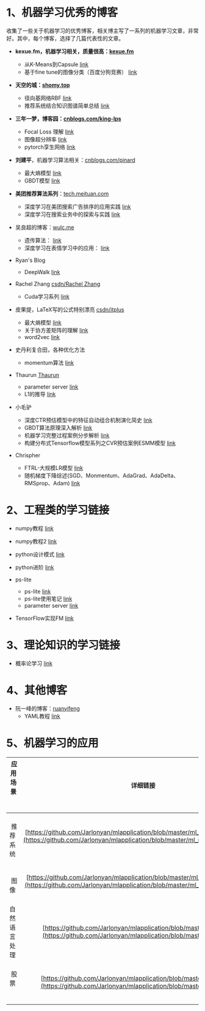 
# 1、机器学习优秀的博客

收集了一些关于机器学习的优秀博客，相关博主写了一系列的机器学习文章，非常好。其中，每个博客，选择了几篇代表性的文章。

+ **kexue.fm，机器学习相关，质量很高：[kexue.fm](https://kexue.fm/archives/5112)**
  + 从K-Means到Capsule  [link](https://kexue.fm/archives/5112)
  + 基于fine tune的图像分类（百度分狗竞赛） [link](https://kexue.fm/archives/4611)
+ **天空的城：[shomy.top](http://shomy.top/2017/02/26/rbf-network/)**
  + 径向基网络RBF  [link](http://shomy.top/2017/02/26/rbf-network/)
  + 推荐系统结合知识图谱简单总结  [link](http://shomy.top/2019/03/19/kg-ns-recsys/)
+ **三年一梦，博客园：[cnblogs.com/king-lps](https://www.cnblogs.com/king-lps/default.html?page=2)**
  + Focal Loss 理解  [link](https://www.cnblogs.com/king-lps/p/9497836.html)
  + 图像超分辨率   [link](https://www.cnblogs.com/king-lps/p/9135840.html)
  + pytorch孪生网络  [link](https://www.cnblogs.com/king-lps/p/8342452.html)
+ **刘建平**，机器学习算法相关：[cnblogs.com/pinard](https://www.cnblogs.com/pinard/p/6093948.html)
  + 最大熵模型 [link](https://www.cnblogs.com/pinard/p/6093948.html)
  + GBDT模型  [link](https://www.cnblogs.com/pinard/p/6140514.html)
+ **美团推荐算法系列**：[tech.meituan.com](https://tech.meituan.com/2018/06/07/searchads-dnn.html)
  + 深度学习在美团搜索广告排序的应用实践  [link](https://tech.meituan.com/2018/06/07/searchads-dnn.html)
  + 深度学习在搜索业务中的探索与实践  [link](https://tech.meituan.com/2019/01/10/deep-learning-in-meituan-hotel-search-engine.html)
+ 吴良超的博客：[wulc.me](http://wulc.me/2017/04/10/%E9%81%97%E4%BC%A0%E7%AE%97%E6%B3%95%E7%AE%80%E4%BB%8B/)
  + 遗传算法： [link](http://wulc.me/2017/04/10/%E9%81%97%E4%BC%A0%E7%AE%97%E6%B3%95%E7%AE%80%E4%BB%8B/)
  + 深度学习在表情学习中的应用： [link](http://wulc.me/2017/09/03/%E6%B7%B1%E5%BA%A6%E5%AD%A6%E4%B9%A0%E5%9C%A8%E8%A1%A8%E6%83%85%E8%AF%86%E5%88%AB%E4%B8%AD%E7%9A%84%E5%BA%94%E7%94%A8%E6%8E%A2%E7%B4%A2/)
+ Ryan's Blog
  + DeepWalk [link](https://huangzhanpeng.github.io/2018/01/05/DeepWalk-online-learning-of-social-representations/)
+ Rachel Zhang [csdn/Rachel Zhang](https://blog.csdn.net/abcjennifer?viewmode=contents)
  + Cuda学习系列 [link](https://blog.csdn.net/abcjennifer/article/details/42436727)
+ 皮果提，LaTeX写的公式特别漂亮 [csdn/itplus](https://blog.csdn.net/itplus/article/details/26549871)
  + 最大熵模型  [link](https://blog.csdn.net/itplus/article/details/26549871)
  + 关于协方差矩阵的理解  [link](https://blog.csdn.net/itplus/article/details/11452743)
  + word2vec [link](https://blog.csdn.net/itplus/article/details/37969979)
+ 史丹利复合田，各种优化方法
  + momentum算法  [link](https://blog.csdn.net/tsyccnh/article/details/76270707)
+ Thaurun [Thaurun](https://www.cnblogs.com/heguanyou/)
  + parameter server [link](https://www.cnblogs.com/heguanyou/p/7868596.html)
  + L1的推导 [link](https://www.cnblogs.com/heguanyou/p/7582578.html/)

+ 小毛驴
  + 深度CTR预估模型中的特征自动组合机制演化简史  [link](http://xudongyang.coding.me/xdeepfm/)
  + GBDT算法原理深入解析  [link](http://xudongyang.coding.me/gbdt/)
  + 机器学习完整过程案例分步解析  [link](http://xudongyang.coding.me/machine-learning/)
  + 构建分布式Tensorflow模型系列之CVR预估案例ESMM模型  [link](http://xudongyang.coding.me/esmm-1/)

+ Chrispher
  + FTRL-大规模LR模型  [link](http://www.datakit.cn/blog/2016/05/11/ftrl.html)
  + 随机梯度下降综述(SGD、Monmentum、AdaGrad、AdaDelta、RMSprop、Adam)  [link](http://www.datakit.cn/blog/2016/07/04/sgd_01.html)

# 2、工程类的学习链接

+ numpy教程  [link](https://mp.weixin.qq.com/s?__biz=MzU0MDQ1NjAzNg==&mid=2247486490&idx=1&sn=9b9a1de0056c790f23834d4dff729e2e&chksm=fb39a911cc4e2007774690bec02d81578fa9db5dd124ff9dadaad5f41d2c64e1fce52b874dc1&mpshare=1&scene=23&srcid=#rd)

+ numpy教程2  [link](https://mp.weixin.qq.com/s/JzlYJtl7tEQQF7yLO6L8Qg)

+ python设计模式 [link](https://blog.csdn.net/weicao1990/article/details/79108193)

+ python进阶 [link](https://docs.pythontab.com/interpy/args_kwargs/README/)

+ ps-lite 
  + ps-lite [link](https://blog.csdn.net/zc02051126/article/details/50933502)
  + ps-lite使用笔记 [link](https://blog.csdn.net/weixin_42388406/article/details/81536551)
  + parameter server [link](https://www.cnblogs.com/heguanyou/p/7868596.html)

+ TensorFlow实现FM [link](http://www.manongjc.com/article/111197.html)


# 3、理论知识的学习链接
  + 概率论学习  [link](https://seeing-theory.brown.edu/probability-distributions/cn.html)


# 4、其他博客

+ 阮一峰的博客：[ruanyifeng](http://www.ruanyifeng.com/blog/)
  + YAML教程 [link](http://www.ruanyifeng.com/blog/2016/07/yaml.html)

# 5、机器学习的应用

|  应用场景        |     详细链接   |   备注  |
| ------------- |:-------------:| -----:|
|    推荐系统    |  [https://github.com/Jarlonyan/mlapplication/blob/master/ml_recommendation.md](https://github.com/Jarlonyan/mlapplication/blob/master/ml_recommendation.md)     | 
|    图像       |  [https://github.com/Jarlonyan/mlapplication/blob/master/ml_computervision.md](https://github.com/Jarlonyan/mlapplication/blob/master/ml_computervision.md)      |   
|  自然语言处理  |  [https://github.com/Jarlonyan/mlapplication/blob/master/ml_NLP.md](https://github.com/Jarlonyan/mlapplication/blob/master/ml_NLP.md)   |  
|    股票       |  [https://github.com/Jarlonyan/mlapplication/blob/master/ml_stock.md](https://github.com/Jarlonyan/mlapplication/blob/master/ml_stock.md)  | 

